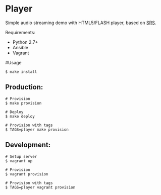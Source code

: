 # Player
Simple audio streaming demo with HTML5/FLASH player, based on [SRS](http://ossrs.net).

Requirements:
- Python 2.7+
- Ansible
- Vagrant

#Usage

    $ make install

## Production:

    # Provision
    $ make provision

    # Deploy
    $ make deploy

    # Provision with tags
    $ TAGS=player make provision

## Development:

    # Setup server
    $ vagrant up

    # Provision
    $ vagrant provision

    # Provision with tags
    $ TAGS=player vagrant provision
